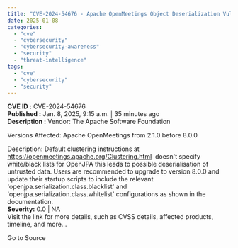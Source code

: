```yaml
---
title: "CVE-2024-54676 - Apache OpenMeetings Object Deserialization Vulnerability"
date: 2025-01-08
categories: 
  - "cve"
  - "cybersecurity"
  - "cybersecurity-awareness"
  - "security"
  - "threat-intelligence"
tags: 
  - "cve"
  - "cybersecurity"
  - "security"
---
```


**CVE ID :** CVE-2024-54676  
**Published :** Jan. 8, 2025, 9:15 a.m. | 35 minutes ago  
**Description :** Vendor: The Apache Software Foundation

Versions Affected: Apache OpenMeetings from 2.1.0 before 8.0.0

Description: Default clustering instructions at https://openmeetings.apache.org/Clustering.html  doesn't specify white/black lists for OpenJPA this leads to possible deserialisation of untrusted data. Users are recommended to upgrade to version 8.0.0 and update their startup scripts to include the relevant 'openjpa.serialization.class.blacklist' and 'openjpa.serialization.class.whitelist' configurations as shown in the documentation.  
**Severity:** 0.0 | NA  
Visit the link for more details, such as CVSS details, affected products, timeline, and more...

Go to Source
